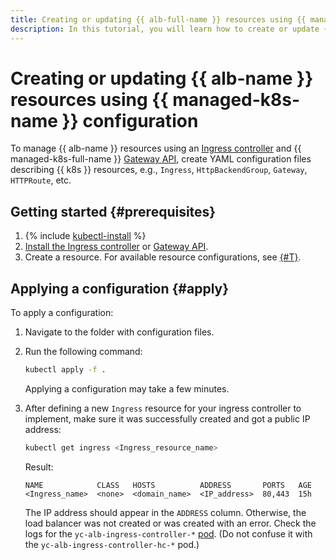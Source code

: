 ```yaml
---
title: Creating or updating {{ alb-full-name }} resources using {{ managed-k8s-full-name }} configuration
description: In this tutorial, you will learn how to create or update {{ alb-name }} resources using {{ managed-k8s-name }} configuration.
---
```


# Creating or updating {{ alb-name }} resources using {{ managed-k8s-name }} configuration

To manage {{ alb-name }} resources using an [Ingress controller](../tools/k8s-ingress-controller/index.md) and {{ managed-k8s-full-name }} [Gateway API](../tools/k8s-gateway-api/index.md), create YAML configuration files describing {{ k8s }} resources, e.g., `Ingress`, `HttpBackendGroup`, `Gateway`, `HTTPRoute`, etc.

## Getting started {#prerequisites}

1. {% include [kubectl-install](../../_includes/managed-kubernetes/kubectl-install.md) %}
1. [Install the Ingress controller](k8s-ingress-controller-install.md) or [Gateway API](k8s-gateway-api-install.md).
1. Create a resource. For available resource configurations, see [{#T}](../tools/index.md).

## Applying a configuration {#apply}

To apply a configuration:
1. Navigate to the folder with configuration files.
1. Run the following command:

   ```bash
   kubectl apply -f .
   ```

   Applying a configuration may take a few minutes.

1. After defining a new `Ingress` resource for your ingress controller to implement, make sure it was successfully created and got a public IP address:

   ```bash
   kubectl get ingress <Ingress_resource_name>
   ```

   Result:

   ```
   NAME            CLASS   HOSTS          ADDRESS       PORTS   AGE
   <Ingress_name>  <none>  <domain_name>  <IP_address>  80,443  15h
   ```

   The IP address should appear in the `ADDRESS` column. Otherwise, the load balancer was not created or was created with an error. Check the logs for the `yc-alb-ingress-controller-*` [pod](../../managed-kubernetes/concepts/index.md#pod). (Do not confuse it with the `yc-alb-ingress-controller-hc-*` pod.)